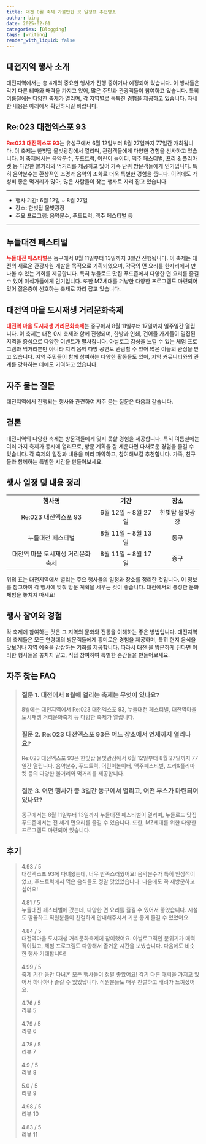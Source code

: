 ```yaml
---
title: 대전 8월 축제 가볼만한 곳 일정표 추천명소
author: bing
date: 2025-02-01
categories: [Blogging]
tags: [writing]
render_with_liquid: false
---
```



<h2 id='대전지역행사소개'>대전지역 행사 소개</h2>

<p>대전지역에서는 총 4개의 중요한 행사가 진행 중이거나 예정되어 있습니다. 이 행사들은 각기 다른 테마와 매력을 가지고 있어, 많은 주민과 관광객들이 참여하고 있습니다. 특히 여름철에는 다양한 축제가 열리며, 각 지역별로 독특한 경험을 제공하고 있습니다. 자세한 내용은 아래에서 확인하시길 바랍니다.</p>

<h2 id='Re023대전엑스포93'>Re:023 대전엑스포 93</h2>

<p><b><span style="color: #ee2323;">Re:023 대전엑스포 93</span></b>는 유성구에서 6월 12일부터 8월 27일까지 77일간 개최됩니다. 이 축제는 한빛탑 물빛광장에서 열리며, 관람객들에게 다양한 경험을 선사하고 있습니다. 이 축제에서는 음악분수, 푸드트럭, 어린이 놀이터, 맥주 페스티벌, 프리 & 플리마켓 등 다양한 볼거리와 먹거리를 제공하고 있어 가족 단위 방문객들에게 인기입니다. 특히 음악분수는 환상적인 조명과 음악의 조화로 더욱 특별한 경험을 줍니다. 이외에도 가성비 좋은 먹거리가 많아, 많은 사람들이 찾는 행사로 자리 잡고 있습니다.</p>

<hr />

<ul>
    <li>행사 기간: 6월 12일 ~ 8월 27일</li>
    <li>장소: 한빛탑 물빛광장</li>
    <li>주요 프로그램: 음악분수, 푸드트럭, 맥주 페스티벌 등</li>
</ul>

<hr />

<h2 id='누들대전페스티벌'>누들대전 페스티벌</h2>

<p><b><span style="color: #ee2323;">누들대전 페스티벌</span></b>은 동구에서 8월 11일부터 13일까지 3일간 진행됩니다. 이 축제는 대전의 새로운 관광자원 개발을 목적으로 기획되었으며, 각국의 면 요리를 한자리에서 만나볼 수 있는 기회를 제공합니다. 특히 누들로드 맛집 푸드존에서 다양한 면 요리를 즐길 수 있어 미식가들에게 인기입니다. 또한 MZ세대를 겨냥한 다양한 프로그램도 마련되어 있어 젊은층이 선호하는 축제로 자리 잡고 있습니다.</p>

<h2 id='대전역마을도시재생문화축제'>대전역 마을 도시재생 거리문화축제</h2>

<p><b><span style="color: #ee2323;">대전역 마을 도시재생 거리문화축제</span></b>는 중구에서 8월 11일부터 17일까지 일주일간 열립니다. 이 축제는 대전 0시 축제와 함께 진행되며, 한방과 인쇄, 건어물 가게들이 밀집된 지역을 중심으로 다양한 이벤트가 펼쳐집니다. 아날로그 감성을 느낄 수 있는 체험 프로그램과 먹거리뿐만 아니라 지역 음악 다방 공연도 관람할 수 있어 많은 이들의 관심을 받고 있습니다. 지역 주민들이 함께 참여하는 다양한 활동들도 있어, 지역 커뮤니티와의 관계를 강화하는 데에도 기여하고 있습니다.</p>

<h2 id='자주묻는질문'>자주 묻는 질문</h2>

<p>대전지역에서 진행되는 행사와 관련하여 자주 묻는 질문은 다음과 같습니다.</p>

<h2 id='결론'>결론</h2>

<p>대전지역의 다양한 축제는 방문객들에게 잊지 못할 경험을 제공합니다. 특히 여름철에는 여러 가지 축제가 동시에 열리므로, 방문 계획을 잘 세운다면 다채로운 경험을 즐길 수 있습니다. 각 축제의 일정과 내용을 미리 파악하고, 참여해보길 추천합니다. 가족, 친구들과 함께하는 특별한 시간을 만들어보세요.</p>

<h2 id='표로정리'>행사 일정 및 내용 정리</h2>

<table>
    <tr>
        <td style="text-align: center; height: 17px;"><b>행사명</b></td>
        <td style="text-align: center; height: 17px;"><b>기간</b></td>
        <td style="text-align: center; height: 17px;"><b>장소</b></td>
    </tr>
    <tr>
        <td style="text-align: center; height: 17px;">Re:023 대전엑스포 93</td>
        <td style="text-align: center; height: 17px;">6월 12일 ~ 8월 27일</td>
        <td style="text-align: center; height: 17px;">한빛탑 물빛광장</td>
    </tr>
    <tr>
        <td style="text-align: center; height: 17px;">누들대전 페스티벌</td>
        <td style="text-align: center; height: 17px;">8월 11일 ~ 8월 13일</td>
        <td style="text-align: center; height: 17px;">동구</td>
    </tr>
    <tr>
        <td style="text-align: center; height: 17px;">대전역 마을 도시재생 거리문화축제</td>
        <td style="text-align: center; height: 17px;">8월 11일 ~ 8월 17일</td>
        <td style="text-align: center; height: 17px;">중구</td>
    </tr>
</table>

<p>위의 표는 대전지역에서 열리는 주요 행사들의 일정과 장소를 정리한 것입니다. 이 정보를 참고하여 각 행사에 맞춰 방문 계획을 세우는 것이 좋습니다. 대전에서의 풍성한 문화 체험을 놓치지 마세요!</p>

<h2 id='참여와경험'>행사 참여와 경험</h2>

<p>각 축제에 참여하는 것은 그 지역의 문화와 전통을 이해하는 좋은 방법입니다. 대전지역의 축제들은 모든 연령대의 방문객들에게 흥미로운 경험을 제공하며, 특히 현지 음식을 맛보거나 지역 예술을 감상하는 기회를 제공합니다. 따라서 대전 을 방문하게 된다면 이러한 행사들을 놓치지 말고, 직접 참여하여 특별한 순간들을 만들어보세요.</p>


<h2 id='자주_찾는_FAQ'>자주 찾는 FAQ</h2>
<div itemscope="" itemtype="https://schema.org/FAQPage"> 
<blockquote> 
<div itemscope="" itemprop="mainEntity" itemtype="https://schema.org/Question"> 
<h3 itemprop="name">질문 1. 대전에서 8월에 열리는 축제는 무엇이 있나요?</h3> 
<div itemscope="" itemprop="acceptedAnswer" itemtype="https://schema.org/Answer"> 
<span itemprop="text"> 
<p>8월에는 대전지역에서 Re:023 대전엑스포 93, 누들대전 페스티벌, 대전역마을 도시재생 거리문화축제 등 다양한 축제가 열립니다.</p> 
</span> 
</div> 
</div> 

<div itemscope="" itemprop="mainEntity" itemtype="https://schema.org/Question"> 
<h3 itemprop="name">질문 2. Re:023 대전엑스포 93은 어느 장소에서 언제까지 열리나요?</h3> 
<div itemscope="" itemprop="acceptedAnswer" itemtype="https://schema.org/Answer"> 
<span itemprop="text"> 
<p>Re:023 대전엑스포 93은 한빛탑 물빛광장에서 6월 12일부터 8월 27일까지 77일간 열립니다. 음악분수, 푸드트럭, 어린이놀이터, 맥주페스티벌, 프리&플리마켓 등의 다양한 볼거리와 먹거리를 제공합니다.</p> 
</span> 
</div> 
</div> 

<div itemscope="" itemprop="mainEntity" itemtype="https://schema.org/Question"> 
<h3 itemprop="name">질문 3. 어떤 행사가 총 3일간 동구에서 열리고, 어떤 부스가 마련되어 있나요?</h3> 
<div itemscope="" itemprop="acceptedAnswer" itemtype="https://schema.org/Answer"> 
<span itemprop="text"> 
<p>동구에서는 8월 11일부터 13일까지 누들대전 페스티벌이 열리며, 누들로드 맛집 푸드존에서는 전 세계 면요리를 즐길 수 있습니다. 또한, MZ세대를 위한 다양한 프로그램도 마련되어 있습니다.</p> 
</span> 
</div> 
</div> 
</blockquote> 
</div>
<h2 id='후기'>후기</h2>
<div itemscope itemtype="https://schema.org/Product">
  <blockquote>
  <div itemprop="review" itemscope itemtype="https://schema.org/Review">
      <div itemprop="reviewRating" itemscope itemtype="https://schema.org/Rating"> <span itemprop="ratingValue">4.93</span> / <span itemprop="bestRating">5</span> </div>
      <span itemprop="reviewBody">대전엑스포 93에 다녀왔는데, 너무 만족스러웠어요! 음악분수가 특히 인상적이었고, 푸드트럭에서 먹은 음식들도 정말 맛있었습니다. 다음에도 꼭 재방문하고 싶어요!</span>
  </div>
  <br>
  <div itemprop="review" itemscope itemtype="https://schema.org/Review">
      <div itemprop="reviewRating" itemscope itemtype="https://schema.org/Rating"> <span itemprop="ratingValue">4.81</span> / <span itemprop="bestRating">5</span> </div>
      <span itemprop="reviewBody">누들대전 페스티벌에 갔는데, 다양한 면 요리를 즐길 수 있어서 좋았습니다. 시설도 깔끔하고 직원분들이 친절하게 안내해주셔서 기분 좋게 즐길 수 있었어요.</span>
  </div>
  <br>
  <div itemprop="review" itemscope itemtype="https://schema.org/Review">
      <div itemprop="reviewRating" itemscope itemtype="https://schema.org/Rating"> <span itemprop="ratingValue">4.84</span> / <span itemprop="bestRating">5</span> </div>
      <span itemprop="reviewBody">대전역마을 도시재생 거리문화축제에 참여했어요. 아날로그적인 분위기가 매력적이었고, 체험 프로그램도 다양해서 즐거운 시간을 보냈습니다. 다음에도 비슷한 행사 기대합니다!</span>
  </div>
  <br>
  <div itemprop="review" itemscope itemtype="https://schema.org/Review">
      <div itemprop="reviewRating" itemscope itemtype="https://schema.org/Rating"> <span itemprop="ratingValue">4.99</span> / <span itemprop="bestRating">5</span> </div>
      <span itemprop="reviewBody">축제 기간 동안 다녀온 모든 행사들이 정말 좋았어요! 각기 다른 매력을 가지고 있어서 하나하나 즐길 수 있었답니다. 직원분들도 매우 친절하고 배려가 느껴졌어요.</span>
  </div>
  <br>
  <div itemprop="review" itemscope itemtype="https://schema.org/Review">
      <div itemprop="reviewRating" itemscope itemtype="https://schema.org/Rating"> <span itemprop="ratingValue">4.76</span> / <span itemprop="bestRating">5</span> </div>
      <span itemprop="reviewBody">리뷰 5</span>
  </div>
  <br>
  <div itemprop="review" itemscope itemtype="https://schema.org/Review">
      <div itemprop="reviewRating" itemscope itemtype="https://schema.org/Rating"> <span itemprop="ratingValue">4.79</span> / <span itemprop="bestRating">5</span> </div>
      <span itemprop="reviewBody">리뷰 6</span>
  </div>
  <br>
  <div itemprop="review" itemscope itemtype="https://schema.org/Review">
      <div itemprop="reviewRating" itemscope itemtype="https://schema.org/Rating"> <span itemprop="ratingValue">4.78</span> / <span itemprop="bestRating">5</span> </div>
      <span itemprop="reviewBody">리뷰 7</span>
  </div>
  <br>
  <div itemprop="review" itemscope itemtype="https://schema.org/Review">
      <div itemprop="reviewRating" itemscope itemtype="https://schema.org/Rating"> <span itemprop="ratingValue">4.9</span> / <span itemprop="bestRating">5</span> </div>
      <span itemprop="reviewBody">리뷰 8</span>
  </div>
  <br>
  <div itemprop="review" itemscope itemtype="https://schema.org/Review">
      <div itemprop="reviewRating" itemscope itemtype="https://schema.org/Rating"> <span itemprop="ratingValue">5.0</span> / <span itemprop="bestRating">5</span> </div>
      <span itemprop="reviewBody">리뷰 9</span>
  </div>
  <br>
  <div itemprop="review" itemscope itemtype="https://schema.org/Review">
      <div itemprop="reviewRating" itemscope itemtype="https://schema.org/Rating"> <span itemprop="ratingValue">4.98</span> / <span itemprop="bestRating">5</span> </div>
      <span itemprop="reviewBody">리뷰 10</span>
  </div>
  <br>
  <div itemprop="review" itemscope itemtype="https://schema.org/Review">
      <div itemprop="reviewRating" itemscope itemtype="https://schema.org/Rating"> <span itemprop="ratingValue">4.83</span> / <span itemprop="bestRating">5</span> </div>
      <span itemprop="reviewBody">리뷰 11</span>
  </div>
  </blockquote>
</div>
